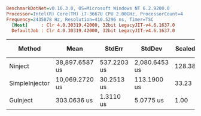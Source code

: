 ``` ini

BenchmarkDotNet=v0.10.3.0, OS=Microsoft Windows NT 6.2.9200.0
Processor=Intel(R) Core(TM) i7-3667U CPU 2.00GHz, ProcessorCount=4
Frequency=2435878 Hz, Resolution=410.5296 ns, Timer=TSC
  [Host]     : Clr 4.0.30319.42000, 32bit LegacyJIT-v4.6.1637.0
  DefaultJob : Clr 4.0.30319.42000, 32bit LegacyJIT-v4.6.1637.0


```
 |         Method |           Mean |      StdErr |        StdDev | Scaled | Scaled-StdDev |   Gen 0 | Allocated |
 |--------------- |--------------- |------------ |-------------- |------- |-------------- |-------- |---------- |
 |        Ninject | 38,897.6587 us | 537.2203 us | 2,080.6453 us | 128.38 |          6.95 |       - |   1.56 MB |
 | SimpleInjector | 10,069.2720 us |  30.2513 us |   113.1900 us |  33.23 |          0.64 |       - | 449.69 kB |
 |       GuInject |    303.0636 us |   1.3110 us |     5.0775 us |   1.00 |          0.00 | 20.1823 |     62 kB |
